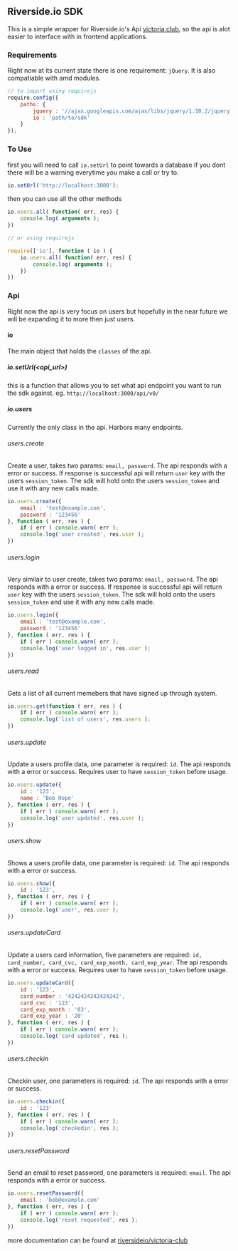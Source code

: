 ## Riverside.io SDK

This is a simple wrapper for Riverside.io's Api [victoria club](https://github.com/riversideio/victoria-club), so the api is alot easier to interface with in frontend applications.

### Requirements

Right now at its current state there is one requirement: `jQuery`. It is also compatiable with amd modules.

```javascript
// to import using requirejs
require.config({
    paths: {
    	jquery : '//ajax.googleapis.com/ajax/libs/jquery/1.10.2/jquery.min',
        io : 'path/to/sdk'
    }
});
```

### To Use

first you will need to call `io.setUrl` to point towards a database if you dont there will be a warning everytime you make a call or try to.

```javascript
io.setUrl('http://localhost:3000');
```
then you can use all the other methods

```javascript
io.users.all( function( err, res) {
	console.log( arguments );	
})

// or using requirejs

require(['io'], function ( io ) {
	io.users.all( function( err, res) {
		console.log( arguments );	
	})
})
```

### Api

Right now the api is very focus on users but hopefully in the near future we will be expanding it to more then just users.

#### io

The main object that holds the `classes` of the api.

##### io.setUrl(<api_url>)

this is a function that allows you to set what api endpoint you want to run the sdk against. eg. `http://localhost:3000/api/v0/`

##### io.users

Currently the only class in the api. Harbors many endpoints.

###### users.create

Create a user, takes two params: `email, password`. The api responds with a error or success. If response is successful api will return `user` key with the users `session_token`. The sdk will hold onto the users `session_token` and use it with any new calls made.

```javascript
io.users.create({
	email : 'test@example.com',
	password : '123456'
}, function ( err, res ) {
	if ( err ) console.warn( err );
	console.log('user created', res.user );
})
```

###### users.login

Very similair to user create, takes two params: `email, password`. The api responds with a error or success. If response is successful api will return `user` key with the users `session_token`. The sdk will hold onto the users `session_token` and use it with any new calls made.

```javascript
io.users.login({
	email : 'test@example.com',
	password : '123456'
}, function ( err, res ) {
	if ( err ) console.warn( err );
	console.log('user logged in', res.user );
})
```

###### users.read

Gets a list of all current memebers that have signed up through system.

```javascript
io.users.get(function ( err, res ) {
	if ( err ) console.warn( err );
	console.log('list of users', res.users );
})
```

###### users.update

Update a users profile data, one parameter is required: `id`. The api responds with a error or success. Requires user to have `session_token` before usage.

```javascript
io.users.update({
	id : '123',
	name : 'Bob Hope'
}, function ( err, res ) {
	if ( err ) console.warn( err );
	console.log('user updated', res.user );
})
```

###### users.show

Shows a users profile data, one parameter is required: `id`. The api responds with a error or success.

```javascript
io.users.show({
	id : '123',
}, function ( err, res ) {
	if ( err ) console.warn( err );
	console.log('user', res.user );
})
```

###### users.updateCard

Update a users card information, five parameters are required: `id, card_number, card_cvc, card_exp_month, card_exp_year`. The api responds with a error or success. Requires user to have `session_token` before usage.

```javascript
io.users.updateCard({
	id : '123',
	card_number : '4242424242424242',
	card_cvc : '123',
	card_exp_month : '03',
	card_exp_year : '20'
}, function ( err, res ) {
	if ( err ) console.warn( err );
	console.log('card updated', res );
})
```

###### users.checkin

Checkin user, one parameters is required: `id`. The api responds with a error or success.

```javascript
io.users.checkin({
	id : '123'
}, function ( err, res ) {
	if ( err ) console.warn( err );
	console.log('checkedin', res );
})
```

###### users.resetPassword

Send an email to reset password, one parameters is required: `email`. The api responds with a error or success.

```javascript
io.users.resetPassword({
	email : 'bob@example.com'
}, function ( err, res ) {
	if ( err ) console.warn( err );
	console.log('reset requested', res );
})
```

more documentation can be found at [riversideio/victoria-club](https://github.com/riversideio/victoria-club)

